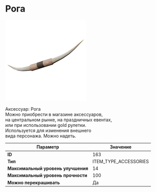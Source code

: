# Рога

![Item Image](../img/163.webp?raw=true)

Аксессуар: Рога<br>Можно приобрести в магазине аксессуаров,<br>на центральном рынке, на праздничных евентах,<br>или при использовании gold рулетки.<br>Используется для изменения внешнего<br>вида персонажа. Можно надеть.


| Параметр | Значение |
|----------|----------|
| **ID** | 163 |
| **Тип** | ITEM_TYPE_ACCESSORIES |
| **Максимальный уровень улучшения** | 14 |
| **Максимальный уровень прочности** | 100 |
| **Можно перекрашивать** | Да |

